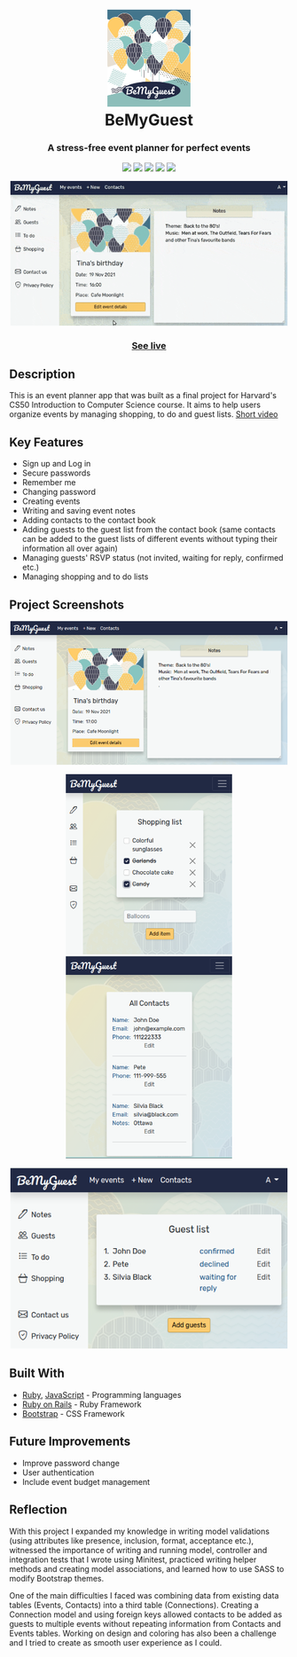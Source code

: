 <h1 align="center">
  <br>
  <a href="https://bemyguestapp.herokuapp.com/"><img src="./app/assets/images/logo.png" alt="Balloons" width="150"></a>
  <br>
  BeMyGuest
</h1>
<h3 align="center">A stress-free event planner for perfect events</h3>
<p align="center">
  <img src="https://img.shields.io/badge/made%20by-RReiso-green">
  <img src ="https://img.shields.io/badge/Ruby-2.7.2-red">
  <img src="https://img.shields.io/badge/Rails-6.1.4-critical">
  <img src="https://img.shields.io/badge/JavaScript-yellow">
  <img src="https://img.shields.io/badge/Bootstrap-5.0-blueviolet">
</p>
<p align="center">
<img src="./app/assets/video/demo-video.gif" width="500"></p>
<h3 align="center"><a  href="https://bemyguestapp.herokuapp.com//">See live</a></h3>

## Description
This is an event planner app that was built as a final project for Harvard's CS50 Introduction to Computer Science course. It aims to help users organize events by managing shopping, to do and guest lists.
[Short video](https://www.youtube.com/watch?v=vYt44GFptgg)

## Key Features
* Sign up and Log in
* Secure passwords
* Remember me
* Changing password
* Creating events
* Writing and saving event notes
* Adding contacts to the contact book
* Adding guests to the guest list from the contact book (same contacts can be added to the guest lists of different events without typing their information all over again)
* Managing guests' RSVP status (not invited, waiting for reply, confirmed etc.)
* Managing shopping and to do lists

## Project Screenshots
<p align="center">
  <img src="./app/assets/images/demo1.png" width="500"></p>
 <p align="center">
  <img src ="./app/assets/images/demo2.png" width="300">
  <img src ="./app/assets/images/demo3.png" width="300">
  </p>
 <p align="center">
  <img src="./app/assets/images/demo4.png" width="500"></p>

## Built With
* [Ruby](https://www.ruby-lang.org/en/), [JavaScript](https://developer.mozilla.org/en-US/docs/Web/JavaScript) - Programming languages
* [Ruby on Rails](https://rubyonrails.org/) - Ruby Framework
* [Bootstrap](https://getbootstrap.com/docs/5.0/getting-started/introduction/) - CSS Framework

## Future Improvements
* Improve password change
* User authentication
* Include event budget management

## Reflection
With this project I expanded my knowledge in writing model validations (using attributes like presence, inclusion, format, acceptance etc.), witnessed the importance of writing and running model, controller and integration tests that I wrote using Minitest, practiced writing helper methods and creating model associations, and learned how to use SASS to modify Bootstrap themes.

One of the main difficulties I faced was combining data from existing data tables (Events, Contacts) into a third table (Connections). Creating a Connection model and using foreign keys allowed contacts to be added as guests to multiple events without repeating information from Contacts and Events tables.
Working on design and coloring has also been a challenge and I tried to create as smooth user experience as I could.
